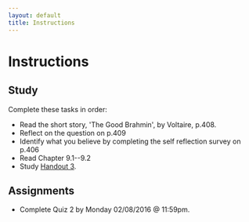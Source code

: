 ```yaml
---
layout: default
title: Instructions
---
```



# Instructions #


## Study

Complete these tasks in order:

+ Read the short story, 'The Good Brahmin', by Voltaire, p.408. 
+ Reflect on the question on p.409
+ Identify what you believe by completing the self reflection survey on p.406
+ Read Chapter 9.1--9.2
+ Study [Handout 3](/Teaching/Examined/Examined/Handout3). 


## Assignments

+ Complete Quiz 2 by Monday 02/08/2016 @ 11:59pm.
